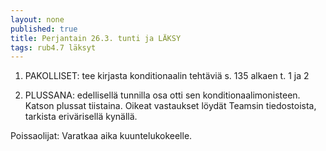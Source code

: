 ```yaml
---
layout: none
published: true
title: Perjantain 26.3. tunti ja LÄKSY
tags: rub4.7 läksyt
---
```

1. PAKOLLISET: tee kirjasta konditionaalin tehtäviä s. 135 alkaen t. 1 ja 2

2. PLUSSANA: edellisellä tunnilla osa otti sen konditionaalimonisteen. Katson plussat tiistaina. Oikeat vastaukset löydät Teamsin tiedostoista, tarkista erivärisellä kynällä. 

Poissaolijat: Varatkaa aika kuuntelukokeelle.
